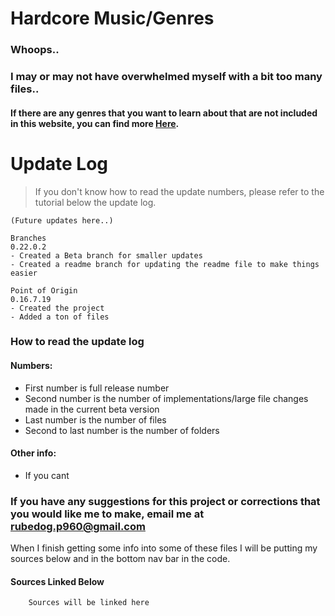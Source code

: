 # Hardcore Music/Genres
### Whoops..
### I may or may not have overwhelmed myself with a bit too many files..
#### If there are any genres that you want to learn about that are not included in this website, you can find more [Here](https://en.wikipedia.org/wiki/List_of_electronic_music_genres).

# Update Log
 > If you don't know how to read the update numbers, please refer to the tutorial below the update log.
```
(Future updates here..)

Branches
0.22.0.2
- Created a Beta branch for smaller updates
- Created a readme branch for updating the readme file to make things easier

Point of Origin
0.16.7.19
- Created the project
- Added a ton of files
```
### How to read the update log
#### Numbers:
- First number is full release number
- Second number is the number of implementations/large file changes made in the current beta version
- Last number is the number of files
- Second to last number is the number of folders
#### Other info:
- If you cant 


### If you have any suggestions for this project or corrections that you would like me to make, email me at rubedog.p960@gmail.com 
When I finish getting some info into some of these files I will be putting my sources below and in the bottom nav bar in the code.

#### Sources Linked Below

```
    Sources will be linked here

```